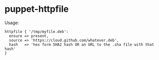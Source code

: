 # puppet-httpfile

Usage:

```puppet
httpfile { '/tmp/myfile.deb':
  ensure => present,
  source => 'https://cloud.github.com/whatever.deb',
  hash   => 'hex form SHA2 hash OR an URL to the .sha file with that hash'
}
```


